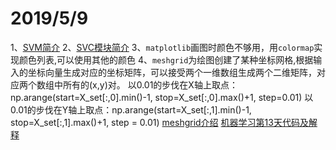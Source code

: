 2019/5/9
===========
1、[SVM简介](http://www.360doc.com/content/18/1223/21/2005961_803872797.shtml)
2、[SVC模块简介](https://blog.csdn.net/aq_cainiao_aq/article/details/76025601)
3、`matplotlib`画图时颜色不够用，用`colormap`实现颜色列表,可以使用其他的颜色
4、`meshgrid`为绘图创建了某种坐标网格,根据输入的坐标向量生成对应的坐标矩阵，可以接受两个一维数组生成两个二维矩阵，对应两个数组中所有的(x,y)对。
以0.01的步伐在X轴上取点：np.arange(start=X_set[:,0].min()-1, stop=X_set[:,0].max()+1, step=0.01)
以0.01的步伐在Y轴上取点：np.arange(start=X_set[:,1].min()-1, stop=X_set[:,1].max()+1, step = 0.01)
    [meshgrid介绍](https://www.cnblogs.com/black-mamba/p/9186965.html)
    [机器学习第13天代码及解释](https://blog.csdn.net/STILLxjy/article/details/86515408)
